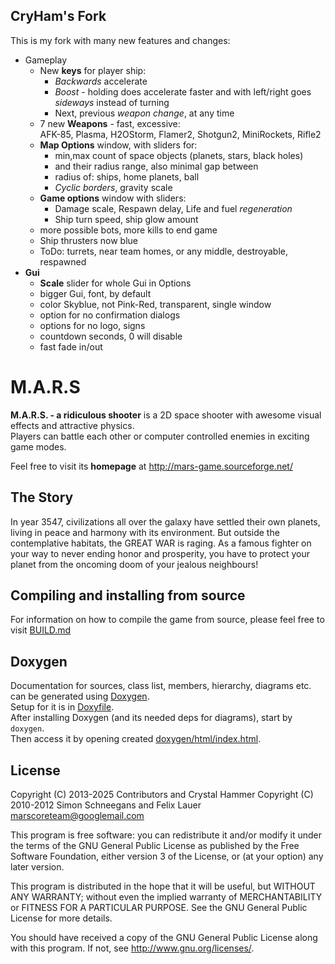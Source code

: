 ## CryHam's Fork

This is my fork with many new features and changes:
- Gameplay
   - New **keys** for player ship:  
     - *Backwards* accelerate
     - *Boost* - holding does accelerate faster
       and with left/right goes *sideways* instead of turning
     - Next, previous *weapon change*, at any time
   - 7 new **Weapons** - fast, excessive:  
     AFK-85, Plasma, H2OStorm, Flamer2, Shotgun2, MiniRockets, Rifle2
   - **Map Options** window, with sliders for:  
     - min,max count of space objects (planets, stars, black holes)
     - and their radius range, also minimal gap between
     - radius of: ships, home planets, ball
     - *Cyclic borders*, gravity scale
   - **Game options** window with sliders:
     - Damage scale, Respawn delay, Life and fuel *regeneration*
     - Ship turn speed, ship glow amount
   - more possible bots, more kills to end game
   - Ship thrusters now blue
   - ToDo: turrets, near team homes, or any middle, destroyable, respawned
- **Gui**
  - **Scale** slider for whole Gui in Options
  - bigger Gui, font, by default
  - color Skyblue, not Pink-Red, transparent, single window
  - option for no confirmation dialogs
  - options for no logo, signs
  - countdown seconds, 0 will disable
  - fast fade in/out


M.A.R.S
=======

**M.A.R.S. - a ridiculous shooter** is a 2D space shooter with awesome visual effects and attractive physics.  
Players can battle each other or computer controlled enemies in exciting game modes. 

Feel free to visit its **homepage** at http://mars-game.sourceforge.net/

## The Story

In year 3547, civilizations all over the galaxy have settled their own planets, living in peace and harmony with its environment. But outside the contemplative habitats, the GREAT WAR is raging. As a famous fighter on your way to never ending honor and prosperity, you have to protect your planet from the oncoming doom of your jealous neighbours!


## Compiling and installing from source

For information on how to compile the game from source, please feel free to visit [BUILD.md](BUILD.md)


## Doxygen

Documentation for sources, class list, members, hierarchy, diagrams etc.  
can be generated using [Doxygen](https://www.doxygen.nl/).  
Setup for it is in [Doxyfile](../Doxyfile).  
After installing Doxygen (and its needed deps for diagrams), start by `doxygen`.  
Then access it by opening created [doxygen/html/index.html](doxygen/html/index.html).


## License

Copyright (C) 2013-2025 Contributors and Crystal Hammer
Copyright (C) 2010-2012 Simon Schneegans and Felix Lauer <marscoreteam@googlemail.com>

This program is free software: you can redistribute it and/or modify it under the terms of the GNU General Public License as published by the Free Software Foundation, either version 3 of the License, or (at your option) any later version.

This program is distributed in the hope that it will be useful, but WITHOUT ANY WARRANTY; without even the implied warranty of MERCHANTABILITY or FITNESS FOR A PARTICULAR PURPOSE.  See the GNU General Public License for more details.

You should have received a copy of the GNU General Public License along with this program.  If not, see <http://www.gnu.org/licenses/>.
